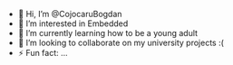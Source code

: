 - 👋 Hi, I’m @CojocaruBogdan
- 👀 I’m interested in Embedded
- 🌱 I’m currently learning how to be a young adult
- 💞️ I’m looking to collaborate on my university projects :(
- ⚡ Fun fact: ...

<!---
CojocaruBogdan/CojocaruBogdan is a ✨ special ✨ repository because its `README.md` (this file) appears on your GitHub profile.
You can click the Preview link to take a look at your changes.
--->
